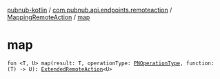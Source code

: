 [pubnub-kotlin](../../index.md) / [com.pubnub.api.endpoints.remoteaction](../index.md) / [MappingRemoteAction](index.md) / [map](./map.md)

# map

`fun <T, U> map(result: T, operationType: `[`PNOperationType`](../../com.pubnub.api.enums/-p-n-operation-type/index.md)`, function: (T) -> U): `[`ExtendedRemoteAction`](../-extended-remote-action/index.md)`<U>`